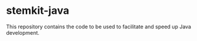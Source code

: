 # stemkit-java

This repository contains the code to be used to facilitate and speed up Java development.